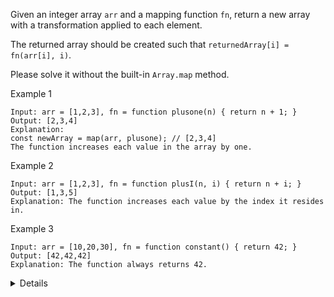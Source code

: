 Given an integer array `arr` and a mapping function `fn`, return a new array with a transformation applied to each element.

The returned array should be created such that `returnedArray[i] = fn(arr[i], i)`.

Please solve it without the built-in `Array.map` method.

Example 1

```
Input: arr = [1,2,3], fn = function plusone(n) { return n + 1; }
Output: [2,3,4]
Explanation:
const newArray = map(arr, plusone); // [2,3,4]
The function increases each value in the array by one.
```

Example 2

```
Input: arr = [1,2,3], fn = function plusI(n, i) { return n + i; }
Output: [1,3,5]
Explanation: The function increases each value by the index it resides in.
```

Example 3

```
Input: arr = [10,20,30], fn = function constant() { return 42; }
Output: [42,42,42]
Explanation: The function always returns 42.
```

<details>

  <sumary>answer</sumary>

```js
const map = (arr, fn) => {
    let newArr = new Array(arr.length);

    for (let i=0;i<arr.length;i++) {

        newArr[i] = fn(arr[i], i);
    }

    return newArr;
}
```

</details>
